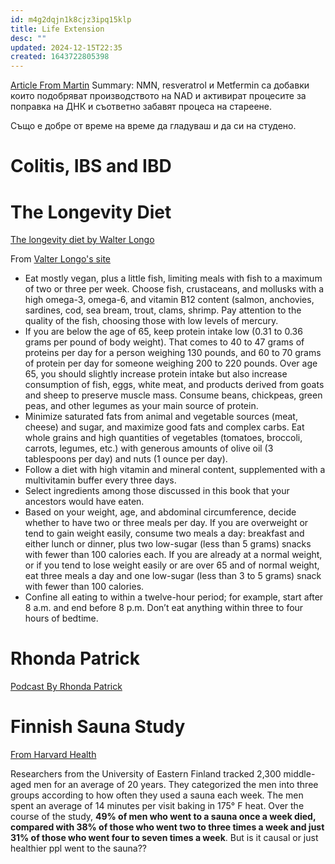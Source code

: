 ```yaml
---
id: m4g2dqjn1k8cjz3ipq15klp
title: Life Extension
desc: ""
updated: 2024-12-15T22:35
created: 1643722805398
---
```

[Article From Martin](https://www.ncbi.nlm.nih.gov/pmc/articles/PMC7238909/)
Summary:
NMN, resveratrol и Metfermin са добавки които подобряват производството на NAD и активират процесите за поправка на ДНК и съответно забавят процеса на стареене.

Също е добре от време на време да гладуваш и да си на студено.

# Colitis, IBS and IBD

# The Longevity Diet

[The longevity diet by Walter Longo](https://www.amazon.com/Longevity-Diet-Discover-Activation-Regeneration/dp/0525534075)

From [Valter Longo's site](https://www.valterlongo.com/daily-longevity-diet-for-adults/)

- Eat mostly vegan, plus a little fish, limiting meals with fish to a maximum of two or three per week. Choose fish, crustaceans, and mollusks with a high omega-3, omega-6, and vitamin B12 content (salmon, anchovies, sardines, cod, sea bream, trout, clams, shrimp.  Pay attention to the quality of the fish, choosing those with low levels of mercury.
- If you are below the age of 65, keep protein intake low (0.31 to 0.36 grams per pound of body weight). That comes to 40 to 47 grams of proteins per day for a person weighing 130 pounds, and 60 to 70 grams of protein per day for someone weighing 200 to 220 pounds. Over age 65, you should slightly increase protein intake but also increase consumption of fish, eggs, white meat, and products derived from goats and sheep to preserve muscle mass. Consume beans, chickpeas, green peas, and other legumes as your main source of protein.
- Minimize saturated fats from animal and vegetable sources (meat, cheese) and sugar, and maximize good fats and complex carbs. Eat whole grains and high quantities of vegetables (tomatoes, broccoli, carrots, legumes, etc.) with generous amounts of olive oil (3 tablespoons per day) and nuts (1 ounce per day).
- Follow a diet with high vitamin and mineral content, supplemented with a multivitamin buffer every three days.
- Select ingredients among those discussed in this book that your ancestors would have eaten.
- Based on your weight, age, and abdominal circumference, decide whether to have two or three meals per day. If you are overweight or tend to gain weight easily, consume two meals a day: breakfast and either lunch or dinner, plus two low-sugar (less than 5 grams) snacks with fewer than 100 calories each. If you are already at a normal weight, or if you tend to lose weight easily or are over 65 and of normal weight, eat three meals a day and one low-sugar (less than 3 to 5 grams) snack with fewer than 100 calories.
- Confine all eating to within a twelve-hour period; for example, start after 8 a.m. and end before 8 p.m. Don’t eat anything within three to four hours of bedtime.

# Rhonda Patrick

[Podcast By Rhonda Patrick](https://www.foundmyfitness.com/about-dr-rhonda-patrick)

# Finnish Sauna Study

[From Harvard Health](https://www.health.harvard.edu/blog/sauna-use-linked-longer-life-fewer-fatal-heart-problems-201502257755)

Researchers from the University of Eastern Finland tracked 2,300 middle-aged men for an average of 20 years. They categorized the men into three groups according to how often they used a sauna each week. The men spent an average of 14 minutes per visit baking in 175° F heat. Over the course of the study, **49% of men who went to a sauna once a week died, compared with 38% of those who went two to three times a week and just 31% of those who went four to seven times a week**.  But is it causal or just healthier ppl went to the sauna??

